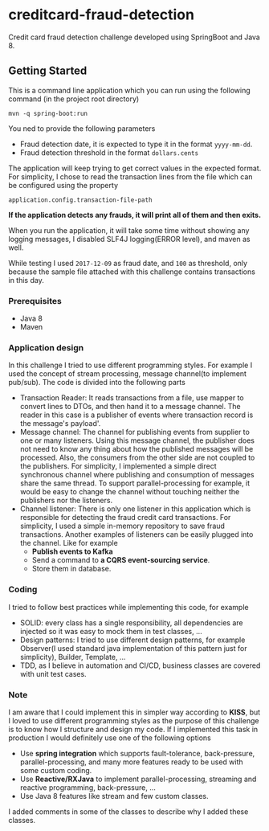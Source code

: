 # creditcard-fraud-detection
Credit card fraud detection challenge developed using SpringBoot and Java 8.

## Getting Started
This is a command line application which you can run using the following command (in the project root directory)
```
mvn -q spring-boot:run
```
You ned to provide the following parameters
- Fraud detection date, it is expected to type it in the format ```yyyy-mm-dd```.
- Fraud detection threshold in the format ```dollars.cents```

The application will keep trying to get correct values in the expected format. 
For simplicity, I chose to read the transaction lines from the file which can be configured using the property 
```
application.config.transaction-file-path
```
__If the application detects any frauds, it will print all of them and then exits.__

When you run the application, it will take some time without showing any logging messages, 
I disabled SLF4J logging(ERROR level), and maven as well.

While testing I used ```2017-12-09``` as fraud date, and ```100``` as threshold, only because the sample 
file attached with this challenge contains transactions in this day. 

### Prerequisites
- Java 8
- Maven

### Application design
In this challenge I tried to use different programming styles. For example I used the concept of
stream processing, message channel(to implement pub/sub). 
The code is divided into the following parts

- Transaction Reader: It reads transactions from a file, use mapper to convert lines to DTOs, and then hand it to a 
message channel. The reader in this case is a publisher of events where transaction record is the message's payload'.
- Message channel: The channel for publishing events from supplier to one or many listeners. 
Using this message channel, the publisher does not need to know any thing about how the published messages
will be processed. Also, the consumers from the other side are not coupled to the publishers.
For simplicity, I implemented a simple direct synchronous channel where publishing and consumption of messages share
the same thread. To support parallel-processing for example, it would be easy to change the channel without 
touching neither the publishers nor the listeners.
- Channel listener: There is only one listener in this application which is responsible for detecting
the fraud credit card transactions. For simplicity, I used a simple in-memory repository to save fraud transactions.
Another examples of listeners can be easily plugged into the channel. Like for example
    - __Publish events to Kafka__
    - Send a command to __a CQRS event-sourcing service__.
    - Store them in database.
 

### Coding
I tried to follow best practices while implementing this code, for example
- SOLID: every class has a single responsibility, all dependencies are injected so it was easy to mock them in test classes, ...
- Design patterns: I tried to use different design patterns, for example Observer(I used standard java implementation of 
this pattern just for simplicity), Builder, Template, ...
- TDD, as I believe in automation and CI/CD, business classes are covered with unit test cases.

### Note
I am aware that I could implement this in simpler way according to **KISS**, but I loved to use
different programming styles as the purpose of this challenge is to know how I structure and design my code.
If I implemented this task in production I would definitely use one of the following options
- Use **spring integration** which supports fault-tolerance, back-pressure, parallel-processing, and many more features 
ready to be used with some custom coding.
- Use **Reactive/RXJava** to implement parallel-processing, streaming and reactive programming, back-pressure, ...
- Use Java 8 features like stream and few custom classes.
 
I added comments in some of the classes to describe why I added these classes.